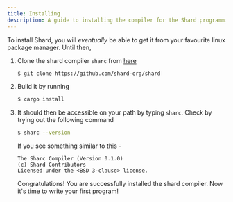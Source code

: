 ```yaml
---
title: Installing
description: A guide to installing the compiler for the Shard programming language.
---
```

To install Shard, you will _eventually_ be able to get it from your favourite linux package manager. Until then,
1. Clone the shard compiler `sharc` from [here](https://github.com/shard-lang/shard) 
   ```bash
   $ git clone https://github.com/shard-org/shard
   ```

2. Build it by running
    ```bash
    $ cargo install
    ```
3. It should then be accessible on your path by typing `sharc`. Check by trying out the following command
    ```bash
    $ sharc --version
    ```
    If you see something similar to this -
    ```
    The Sharc Compiler (Version 0.1.0)
    (c) Shard Contributors
    Licensed under the <BSD 3-clause> license.
    ```
    Congratulations! You are successfully installed the shard compiler.
    Now it's time to write your first program!
